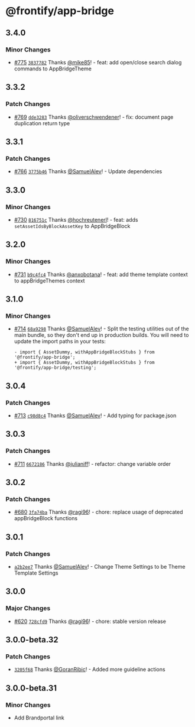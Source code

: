 # @frontify/app-bridge

## 3.4.0

### Minor Changes

- [#775](https://github.com/Frontify/brand-sdk/pull/775) [`3837782`](https://github.com/Frontify/brand-sdk/commit/383778258e862fb4fef62bf33aa71db71727aca1) Thanks [@mike85](https://github.com/mike85)! - feat: add open/close search dialog commands to AppBridgeTheme

## 3.3.2

### Patch Changes

- [#769](https://github.com/Frontify/brand-sdk/pull/769) [`dde3283`](https://github.com/Frontify/brand-sdk/commit/dde328355d240a730ba6a6d465166c0ecc773548) Thanks [@oliverschwendener](https://github.com/oliverschwendener)! - fix: document page duplication return type

## 3.3.1

### Patch Changes

- [#766](https://github.com/Frontify/brand-sdk/pull/766) [`3775b46`](https://github.com/Frontify/brand-sdk/commit/3775b4651b6d700e7179a360190a92e7f0fe51e6) Thanks [@SamuelAlev](https://github.com/SamuelAlev)! - Update dependencies

## 3.3.0

### Minor Changes

- [#730](https://github.com/Frontify/brand-sdk/pull/730) [`816751c`](https://github.com/Frontify/brand-sdk/commit/816751c66476dc85af09364344de23f8b5f68483) Thanks [@hochreutenerl](https://github.com/hochreutenerl)! - feat: adds `setAssetIdsByBlockAssetKey` to AppBridgeBlock

## 3.2.0

### Minor Changes

- [#731](https://github.com/Frontify/brand-sdk/pull/731) [`b9c4fc4`](https://github.com/Frontify/brand-sdk/commit/b9c4fc4fddacabb988ceb0cbe125c1793a697e19) Thanks [@anxobotana](https://github.com/anxobotana)! - feat: add theme template context to appBridgeThemes context

## 3.1.0

### Minor Changes

- [#714](https://github.com/Frontify/brand-sdk/pull/714) [`68a9298`](https://github.com/Frontify/brand-sdk/commit/68a9298df9e2177e70333f47dc433a056d76625b) Thanks [@SamuelAlev](https://github.com/SamuelAlev)! - Split the testing utilities out of the main bundle, so they don't end up in production builds.
  You will need to update the import paths in your tests:

  ```git
  - import { AssetDummy, withAppBridgeBlockStubs } from '@frontify/app-bridge';
  + import { AssetDummy, withAppBridgeBlockStubs } from '@frontify/app-bridge/testing';
  ```

## 3.0.4

### Patch Changes

- [#713](https://github.com/Frontify/brand-sdk/pull/713) [`c98d8c4`](https://github.com/Frontify/brand-sdk/commit/c98d8c414b2cdd00d4945f0c29581370b0a7daa0) Thanks [@SamuelAlev](https://github.com/SamuelAlev)! - Add typing for package.json

## 3.0.3

### Patch Changes

- [#711](https://github.com/Frontify/brand-sdk/pull/711) [`6672186`](https://github.com/Frontify/brand-sdk/commit/6672186580907a4ef74870696bb3720da1390f30) Thanks [@julianiff](https://github.com/julianiff)! - refactor: change variable order

## 3.0.2

### Patch Changes

- [#680](https://github.com/Frontify/brand-sdk/pull/680) [`3fa74ba`](https://github.com/Frontify/brand-sdk/commit/3fa74badfedd8c52661f23e0528dc35d8a10062d) Thanks [@ragi96](https://github.com/ragi96)! - chore: replace usage of deprecated appBridgeBlock functions

## 3.0.1

### Patch Changes

- [`a2b2ee7`](https://github.com/Frontify/brand-sdk/commit/a2b2ee78b8df136c823a3603c284aba4db08bbf7) Thanks [@SamuelAlev](https://github.com/SamuelAlev)! - Change Theme Settings to be Theme Template Settings

## 3.0.0

### Major Changes

- [#620](https://github.com/Frontify/brand-sdk/pull/620) [`728cfd9`](https://github.com/Frontify/brand-sdk/commit/728cfd9e16a5c286fda4b2ae31dd96118c811929) Thanks [@ragi96](https://github.com/ragi96)! - chore: stable version release

## 3.0.0-beta.32

### Patch Changes

- [`3205f68`](https://github.com/Frontify/brand-sdk/commit/3205f682dbe0080dd2a00abee5e785f87d014f0d) Thanks [@GoranRibic](https://github.com/GoranRibic)! - Added more guideline actions

## 3.0.0-beta.31

### Minor Changes

- Add Brandportal link
